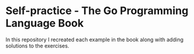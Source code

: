 # Self-practice - The Go Programming Language Book

In this repository I recreated each example in the book along with adding solutions to the exercises. 


